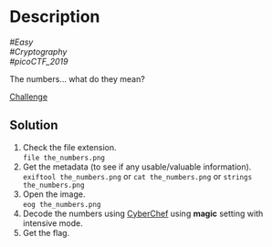 # Description

_#Easy_<br>
_#Cryptography_<br>
_#picoCTF_2019_<br>

The numbers... what do they mean?

[Challenge](../The_Numbers/the_numbers.png)

## Solution

1. Check the file extension.<br>
   `file the_numbers.png`
2. Get the metadata (to see if any usable/valuable information).<br>
   `exiftool the_numbers.png` or `cat the_numbers.png` or `strings the_numbers.png`
3. Open the image.<br>
    `eog the_numbers.png`
4. Decode the numbers using [CyberChef](https://gchq.github.io/CyberChef/) using **magic** setting with intensive mode.
5. Get the flag.

